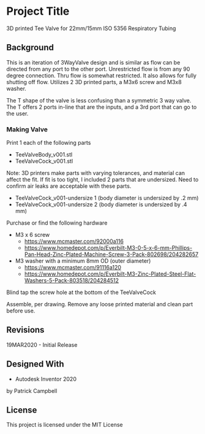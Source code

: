 # Project Title

3D printed Tee Valve for 22mm/15mm ISO 5356 Respiratory Tubing

## Background

This is an iteration of 3WayValve design and is similar as flow can be directed from any port to the other port. Unrestricted flow is from any 90 degree connection. Thru flow is somewhat restricted. It also allows for fully shutting off flow. Utilizes 2 3D printed parts, a M3x6 screw and M3x8 washer.

The T shape of the valve is less confusing than a symmetric 3 way valve. The T offers 2 ports in-line that are the inputs, and a 3rd port that can go to the user.

### Making Valve

Print 1 each of the following parts

* TeeValveBody_v001.stl
* TeeValveCock_v001.stl

Note: 3D printers make parts with varying tolerances, and material can affect the fit.  If fit is too tight, I included 2 parts that are undersized. Need to confirm air leaks are acceptable with these parts. 
* TeeValveCock_v001-undersize 1 (body diameter is undersized by .2 mm)
* TeeValveCock_v001-undersize 2 (body diameter is undersized by .4 mm)

Purchase or find the following hardware

* M3 x 6 screw
     * https://www.mcmaster.com/92000a116
     * https://www.homedepot.com/p/Everbilt-M3-0-5-x-6-mm-Phillips-Pan-Head-Zinc-Plated-Machine-Screw-3-Pack-802698/204282657
* M3 washer with a minimum 8mm OD (outer diameter) 
     * https://www.mcmaster.com/91116a120
     * https://www.homedepot.com/p/Everbilt-M3-Zinc-Plated-Steel-Flat-Washers-5-Pack-803518/204284512

Blind tap the screw hole at the bottom of the TeeValveCock

Assemble, per drawing. Remove any loose printed material and clean part before use.

## Revisions
19MAR2020 - Initial Release

## Designed With

* Autodesk Inventor 2020 

by Patrick Campbell

## License

This project is licensed under the MIT License
